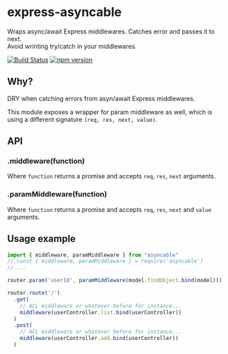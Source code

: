 # express-asyncable
Wraps async/await Express middlewares. Catches error and passes it to next.  
Avoid wrinting try/catch in your middlewares.

[![Build Status](https://travis-ci.org/laudeon/asyncable.svg?branch=master)](https://travis-ci.org/laudeon/asyncable)
[![npm version](https://badge.fury.io/js/express-asyncable.svg)](https://badge.fury.io/js/express-asyncable)

## Why?
DRY when catching errors from asyn/await Express middlewares. 
  
This module exposes a wrapper for param middleware as well, which is using a different signature `(req, res, next, value)`.

## API

### .middleware(function)

Where `function` returns a promise and accepts `req`, `res`, `next` arguments.

### .paramMiddleware(function)

Where `function` returns a promise and accepts `req`, `res`, `next` and `value` arguments.

## Usage example

```js
import { middleware, paramMiddleware } from "asyncable"
// const { middleware, paramMiddleware } = require('asyncable')
// ...

router.param('userId', paramMiddleware(model.findObject.bind(model)))

router.route('/')
  .get(
    // ACL middleware or whatever before for instance...
    middleware(userController.list.bind(userController))
  )
  .post(
    // ACL middleware or whatever before for instance...
    middleware(userController.add.bind(userController))
  )
```
